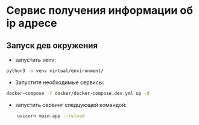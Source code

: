Сервис получения информации об ip адресе
========================

Запуск дев окружения
-------------------------

- запустить venv:
```bash
python3 -m venv virtual/environment/
```

- Запустите необходимые сервисы:
```bash
docker-compose -f docker/docker-compose.dev.yml up -d
```

- запустить сервинг следцующей командой:
```bash
    uvicorn main:app --reload
```
